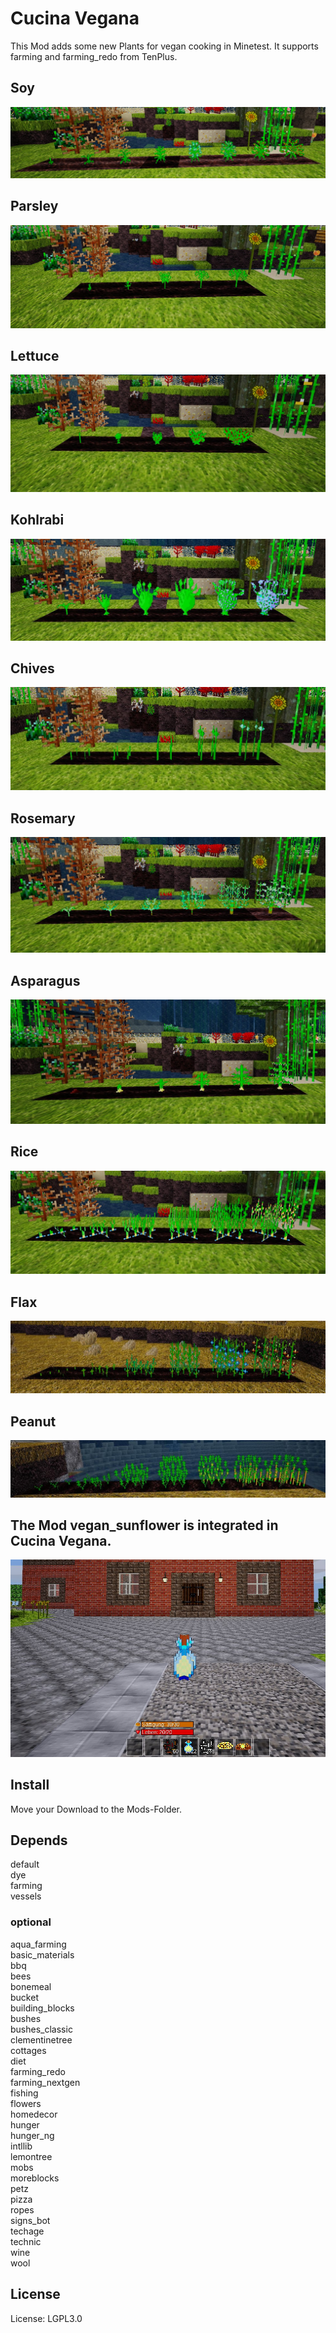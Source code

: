 # Cucina Vegana


This Mod adds some new Plants for vegan cooking in Minetest.
It supports farming and farming_redo from TenPlus.

## Soy
![Screenshot 1](textures/cucina_vegana_soy_screenshot.jpg)
<br>
## Parsley
![Screenshot 1](textures/cucina_vegana_parsley_screenshot.jpg)
<br>
## Lettuce
![Screenshot 1](textures/cucina_vegana_lettuce_screenshot.jpg)
<br>
## Kohlrabi
![Screenshot 1](textures/cucina_vegana_kohlrabi_screenshot.jpg)
<br>
## Chives
![Screenshot 1](textures/cucina_vegana_chives_screenshot.jpg)
<br>
## Rosemary
![Screenshot 1](textures/cucina_vegana_rosemary_screenshot.jpg)
<br>

## Asparagus
![Screenshot 1](textures/cucina_vegana_asparagus_screenshot.jpg)
<br>

## Rice
![Screenshot 1](textures/cucina_vegana_rice_screenshot.jpg)
<br>

## Flax
![Screenshot 1](textures/cucina_vegana_flax_screenshot.jpg)
<br>

## Peanut
![Screenshot 1](textures/cucina_vegana_peanut_screenshot.jpg)
<br>

## The Mod vegan_sunflower is integrated in Cucina Vegana.
![Screenshot 1](textures/cucina_vegana_sunflower_screenshot.jpg)

## Install

Move your Download to the Mods-Folder.

## Depends

default<br>
dye<br>
farming<br>
vessels<br>

### optional

aqua_farming<br>
basic_materials<br>
bbq<br>
bees<br>
bonemeal<br>
bucket<br>
building_blocks<br>
bushes<br>
bushes_classic<br>
clementinetree<br>
cottages<br>
diet<br>
farming_redo<br>
farming_nextgen<br>
fishing<br>
flowers<br>
homedecor<br>
hunger<br>
hunger_ng<br>
intllib<br>
lemontree<br>
mobs<br>
moreblocks<br>
petz<br>
pizza<br>
ropes<br>
signs_bot<br>
techage<br>
technic<br>
wine<br>
wool<br>

## License

License: LGPL3.0



